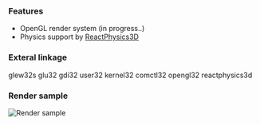 ### Features
* OpenGL render system  (in progress..)
* Physics support by <a href="https://github.com/DanielChappuis/reactphysics3d">ReactPhysics3D</a>
⁭⁯⁮⁭⁬⁫⁪
### Exteral linkage
glew32s  glu32  gdi32  user32  kernel32  comctl32  opengl32  reactphysics3d

### Render sample
![Render sample](https://github.com/SniperChicken32/SandStorm/blob/main/render_sample.jpg)

